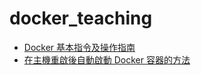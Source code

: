 # docker_teaching

- [Docker 基本指令及操作指南](./docker_base/docker_base.md)
- [在主機重啟後自動啟動 Docker 容器的方法](./docker_restart/docker_restart.md)
